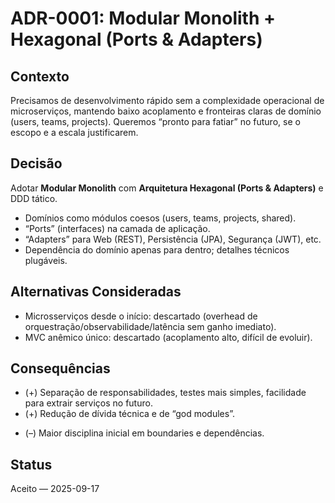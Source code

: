 # ADR-0001: Modular Monolith + Hexagonal (Ports & Adapters)

## Contexto
Precisamos de desenvolvimento rápido sem a complexidade operacional de microserviços, mantendo baixo acoplamento e fronteiras claras de domínio (users, teams, projects). Queremos “pronto para fatiar” no futuro, se o escopo e a escala justificarem.

## Decisão
Adotar **Modular Monolith** com **Arquitetura Hexagonal (Ports & Adapters)** e DDD tático.
- Domínios como módulos coesos (users, teams, projects, shared).
- “Ports” (interfaces) na camada de aplicação.
- “Adapters” para Web (REST), Persistência (JPA), Segurança (JWT), etc.
- Dependência do domínio apenas para dentro; detalhes técnicos plugáveis.

## Alternativas Consideradas
- Microsserviços desde o início: descartado (overhead de orquestração/observabilidade/latência sem ganho imediato).
- MVC anêmico único: descartado (acoplamento alto, difícil de evoluir).

## Consequências
+ (+) Separação de responsabilidades, testes mais simples, facilidade para extrair serviços no futuro.
+ (+) Redução de dívida técnica e de “god modules”.
- (–) Maior disciplina inicial em boundaries e dependências.

## Status
Aceito — 2025-09-17
